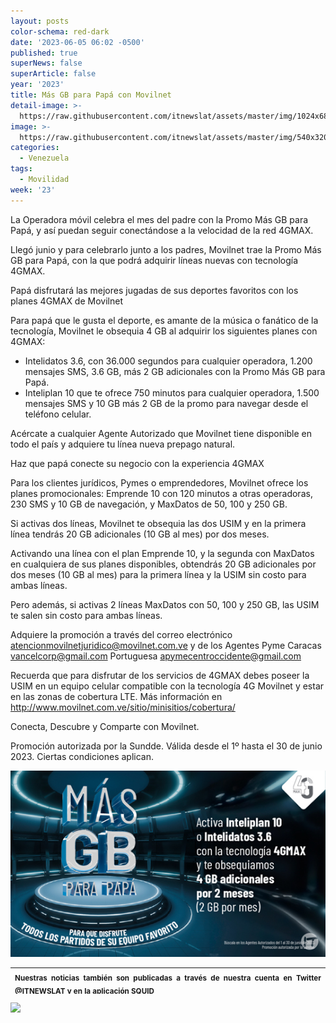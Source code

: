 ```yaml
---
layout: posts
color-schema: red-dark
date: '2023-06-05 06:02 -0500'
published: true
superNews: false
superArticle: false
year: '2023'
title: Más GB para Papá con Movilnet
detail-image: >-
  https://raw.githubusercontent.com/itnewslat/assets/master/img/1024x680/mas-gb-para-papa-g.jpg
image: >-
  https://raw.githubusercontent.com/itnewslat/assets/master/img/540x320/mas-gb-para-papa-p.jpg
categories:
  - Venezuela
tags:
  - Movilidad
week: '23'
---
```

La Operadora móvil celebra el mes del padre con la Promo Más GB para Papá, y así puedan seguir conectándose a la velocidad de la red 4GMAX.

Llegó junio y para celebrarlo junto a los padres, Movilnet trae la Promo Más GB para Papá, con la que podrá adquirir líneas nuevas con tecnología 4GMAX.

Papá disfrutará las mejores jugadas de sus deportes favoritos con los planes 4GMAX de Movilnet

Para papá que le gusta el deporte, es amante de la música o fanático de la tecnología, Movilnet le obsequia 4 GB al adquirir los siguientes planes con 4GMAX:

- Intelidatos 3.6, con 36.000 segundos para cualquier operadora, 1.200 mensajes SMS, 3.6 GB, más 2 GB adicionales con la Promo Más GB para Papá.
- Inteliplan 10 que te ofrece 750 minutos para cualquier operadora, 1.500 mensajes SMS y 10 GB más 2 GB de la promo para navegar desde el teléfono celular.

Acércate a cualquier Agente Autorizado que Movilnet tiene disponible en todo el país y adquiere tu línea nueva prepago natural.

Haz que papá conecte su negocio con la experiencia 4GMAX

Para los clientes jurídicos, Pymes o emprendedores, Movilnet ofrece los planes promocionales: Emprende 10 con 120 minutos a otras operadoras, 230 SMS y 10 GB de navegación, y MaxDatos de 50, 100 y 250 GB.

Si activas dos líneas, Movilnet te obsequia las dos USIM y en la primera línea tendrás 20 GB adicionales (10 GB al mes) por dos meses.

Activando una línea con el plan Emprende 10, y la segunda con MaxDatos en cualquiera de sus planes disponibles, obtendrás 20 GB adicionales por dos meses (10 GB al mes) para la primera línea y la USIM sin costo para ambas líneas.

Pero además, si activas 2 líneas MaxDatos con 50, 100 y 250 GB, las USIM te salen sin costo para ambas líneas.

Adquiere la promoción a través del correo electrónico atencionmovilnetjuridico@movilnet.com.ve y de los Agentes Pyme Caracas vancelcorp@gmail.com Portuguesa apymecentroccidente@gmail.com

Recuerda que para disfrutar de los servicios de 4GMAX debes poseer la USIM en un equipo celular compatible con la tecnología 4G Movilnet y estar en las zonas de cobertura LTE. Más información en http://www.movilnet.com.ve/sitio/minisitios/cobertura/

Conecta, Descubre y Comparte con Movilnet.

Promoción autorizada por la Sundde. Válida desde el 1º hasta el 30 de junio 2023. Ciertas condiciones aplican.

![](https://raw.githubusercontent.com/itnewslat/assets/master/img/540x320/mas-gb-para-papa-p.jpg)

<table style="height: 42px;" width="569">
<tbody>
<tr>
<td style="text-align: justify;"><sub><strong>Nuestras noticias también son publicadas a través de nuestra cuenta en Twitter <a href="https://twitter.com/itnewslat?lang=es">@ITNEWSLAT</a> y en la aplicación <a href="https://squidapp.co/en/">SQUID</a></strong></sub></td>
</tr>
</tbody>
</table>
<img src="https://tracker.metricool.com/c3po.jpg?hash=56f88a41e39ab42c063cc51676587a04"/>